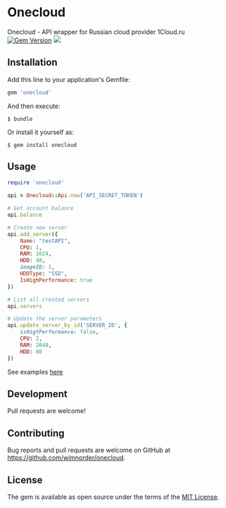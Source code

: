 # Onecloud

Onecloud - API wrapper for Russian cloud provider 1Cloud.ru  
[![Gem Version](https://badge.fury.io/rb/onecloud.svg)](https://badge.fury.io/rb/onecloud)
![](http://ruby-gem-downloads-badge.herokuapp.com/onecloud?type=total)  

## Installation

Add this line to your application's Gemfile:

```ruby
gem 'onecloud'
```

And then execute:

    $ bundle

Or install it yourself as:

    $ gem install onecloud

## Usage

```ruby
require 'onecloud'

api = Onecloud::Api.new('API_SECRET_TOKEN')  

# Get account balance
api.balance

# Create new server
api.add_server({
    Name: "testAPI",
    CPU: 1,
    RAM: 1024,
    HDD: 40,
    imageID: 1,
    HDDType: "SSD",
    IsHighPerformance: true
})

# List all created servers
api.servers

# Update the server parameters
api.update_server_by_id('SERVER_ID', {
    isHigtPerformance: false, 
    CPU: 2, 
    RAM: 2048, 
    HDD: 80
})
```
See examples [here](https://github.com/wimnorder/onecloud-examples)

## Development

Pull requests are welcome!

## Contributing

Bug reports and pull requests are welcome on GitHub at https://github.com/wimnorder/onecloud.

## License

The gem is available as open source under the terms of the [MIT License](http://opensource.org/licenses/MIT).

